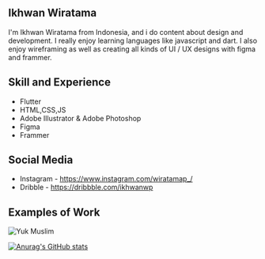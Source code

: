 ## Ikhwan Wiratama 
I'm Ikhwan Wiratama from Indonesia, and i do content about design and development. I really enjoy learning languages like javascript and dart. I also enjoy wireframing as well as creating all kinds of UI / UX designs with figma and frammer.

## Skill and Experience
- Flutter
- HTML,CSS,JS
- Adobe Illustrator & Adobe Photoshop
- Figma
- Frammer


## Social Media 
- Instagram - https://www.instagram.com/wiratamap_/
- Dribble   - https://dribbble.com/ikhwanwp

## Examples of Work
![Yuk Muslim](https://user-images.githubusercontent.com/38366920/113473597-9e7d1400-9494-11eb-843f-9ed99e4741fa.png)


[![Anurag's GitHub stats](https://github-readme-stats.vercel.app/api?username=Ikhwanwp)](https://github.com/anuraghazra/github-readme-stats)


